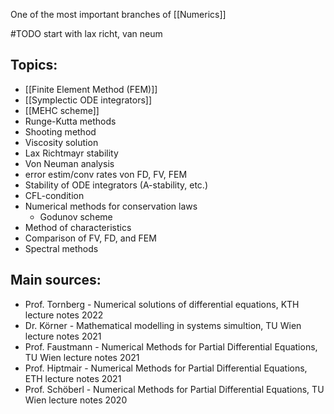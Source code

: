 One of the most important branches of [[Numerics]]



#TODO start with lax richt, van neum


## Topics:
- [[Finite Element Method (FEM)]]
- [[Symplectic ODE integrators]]
- [[MEHC scheme]]
- Runge-Kutta methods
- Shooting method
- Viscosity solution
- Lax Richtmayr stability
- Von Neuman analysis
- error estim/conv rates von FD, FV, FEM
- Stability of ODE integrators (A-stability, etc.)
- CFL-condition
- Numerical methods for conservation laws
	- Godunov scheme
- Method of characteristics
- Comparison of FV, FD, and FEM
- Spectral methods


## Main sources:
- Prof. Tornberg - Numerical solutions of differential equations, KTH lecture notes 2022
- Dr. Körner - Mathematical modelling in systems simultion, TU Wien lecture notes 2021
- Prof. Faustmann - Numerical Methods for Partial Differential Equations, TU Wien lecture notes 2021
- Prof. Hiptmair - Numerical Methods for Partial Differential Equations, ETH lecture notes 2021
- Prof. Schöberl - Numerical Methods for Partial Differential Equations, TU Wien lecture notes 2020